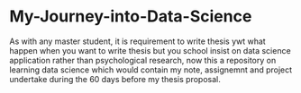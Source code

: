 # My-Journey-into-Data-Science
As with any master student, it is requirement to write thesis ywt what happen when you want to write thesis but you school insist on data science application rather than psychological research, now this a repository on learning data science which would contain my note, assignemnt and project undertake during the 60 days before my thesis proposal.
